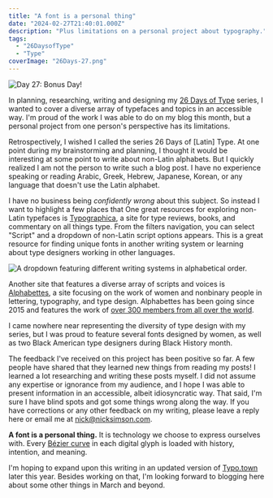 ```yaml
---
title: "A font is a personal thing"
date: "2024-02-27T21:40:01.000Z"
description: "Plus limitations on a personal project about typography."
tags: 
  - "26DaysofType"
  - "Type"
coverImage: "26Days-27.png"
---
```


![Day 27: Bonus Day!](/img/post-images/26Days-27-1024x576.png)

In planning, researching, writing and designing my [26 Days of Type](/26-days-of-type.html) series, I wanted to cover a diverse array of typefaces and topics in an accessible way. I'm proud of the work I was able to do on my blog this month, but a personal project from one person's perspective has its limitations.

Retrospectively, I wished I called the series 26 Days of \[Latin\] Type. At one point during my brainstorming and planning, I thought it would be interesting at some point to write about non-Latin alphabets. But I quickly realized I am not the person to write such a blog post. I have no experience speaking or reading Arabic, Greek, Hebrew, Japanese, Korean, or any language that doesn't use the Latin alphabet.

I have no business being _confidently wrong_ about this subject. So instead I want to highlight a few places that One great resources for exploring non-Latin typefaces is [Typographica](https://typographica.org/category/script-or-writing-system/), a site for type reviews, books, and commentary on all things type. From the filters navigation, you can select "Script" and a dropdown of non-Latin script options appears. This is a great resource for finding unique fonts in another writing system or learning about type designers working in other languages.

![A dropdown featuring different writing systems in alphabetical order.](/img/post-images/typographica-non-latin.png)

Another site that features a diverse array of scripts and voices is [Alphabettes](https://www.alphabettes.org/), a site focusing on the work of women and nonbinary people in lettering, typography, and type design. Alphabettes has been going since 2015 and features the work of [over 300 members from all over the world](https://www.alphabettes.org/about/all-alphabettes/).

I came nowhere near representing the diversity of type design with my series, but I was proud to feature several fonts designed by women, as well as two Black American type designers during Black History month.

The feedback I've received on this project has been positive so far. A few people have shared that they learned new things from reading my posts! I learned a lot researching and writing these posts myself. I did not assume any expertise or ignorance from my audience, and I hope I was able to present information in an accessible, albeit idiosyncratic way. That said, I'm sure I have blind spots and got some things wrong along the way. If you have corrections or any other feedback on my writing, please leave a reply here or email me at [nick@nicksimson.com](mailto:nick@nicksimson.com).

**A font is a personal thing.** It is technology we choose to express ourselves with. Every [Bézier curve](https://en.wikipedia.org/wiki/B%C3%A9zier_curve) in each digital glyph is loaded with history, intention, and meaning.

I'm hoping to expand upon this writing in an updated version of [Typo.town](https://typo.town/) later this year. Besides working on that, I'm looking forward to blogging here about some other things in March and beyond.

